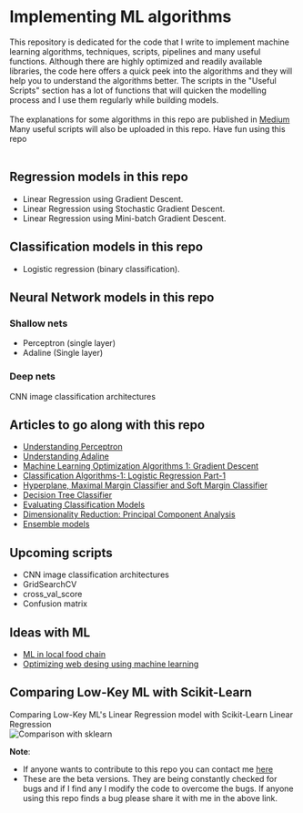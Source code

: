 # Implementing ML algorithms
This repository is dedicated for the code that I write to implement machine learning algorithms, techniques, scripts, pipelines and many useful functions. Although there are highly optimized and readily available libraries, the code here offers a quick peek into the algorithms and they will help you to understand the algorithms better. The scripts in the "Useful Scripts" section has a lot of functions that will quicken the modelling process and I use them regularly while building models.<br><br>
The explanations for some algorithms in this repo are published in [Medium](https://medium.com/@mr.sk12112002)<br>
Many useful scripts will also be uploaded in this repo. Have fun using this repo<br><br>

## Regression models in this repo
* Linear Regression using Gradient Descent.
* Linear Regression using Stochastic Gradient Descent.
* Linear Regression using Mini-batch Gradient Descent.

## Classification models in this repo
* Logistic regression (binary classification).

## Neural Network models in this repo
### Shallow nets
* Perceptron (single layer)
* Adaline (Single layer)
### Deep nets
CNN image classification architectures

## Articles to go along with this repo
* [Understanding Perceptron](https://medium.com/@mr.sk12112002/understanding-perceptron-8e82a5a97ea)<br>
* [Understanding Adaline](https://medium.com/mlearning-ai/understanding-adaline-da79ab8bbc5a)<br>
* [Machine Learning Optimization Algorithms 1: Gradient Descent](https://medium.com/mlearning-ai/machine-learning-optimization-algorithms-1-gradient-descent-258dfb5987e1)<br>
* [Classification Algorithms-1: Logistic Regression Part-1](https://medium.com/mlearning-ai/classification-algorithms-1-logistic-regression-part-1-a2b0dab31b5a)
* [Hyperplane, Maximal Margin Classifier and Soft Margin Classifier](https://medium.com/@mr.sk12112002/classification-algorithms-2-support-vector-machine-3fba8f1c9534)
* [Decision Tree Classifier](https://medium.com/@mr.sk12112002/classification-algorithms-3-decision-tree-801d59011780)
* [Evaluating Classification Models](https://medium.com/@mr.sk12112002/evaluating-classification-models-943758b285be)
* [Dimensionality Reduction: Principal Component Analysis](https://medium.com/mlearning-ai/dimensionality-reduction-principal-component-analysis-d990233070e9)
* [Ensemble models](https://medium.com/@mr.sk12112002/classification-algorithms-4-ensemble-models-ceecd5020f19)

## Upcoming scripts
* CNN image classification architectures
* GridSearchCV
* cross_val_score
* Confusion matrix

## Ideas with ML
* [ML in local food chain](https://medium.com/@mr.sk12112002/trend-recognition-and-forecasting-for-local-food-chain-689ac647d61d)<br>
* [Optimizing web desing using machine learning](https://medium.com/mlearning-ai/optimizing-web-design-using-machine-learning-1f3ac80ac4c1)

## Comparing Low-Key ML with Scikit-Learn
Comparing Low-Key ML's Linear Regression model with Scikit-Learn Linear Regression<br>
![Comparison with sklearn](https://user-images.githubusercontent.com/86184014/159046258-3f09df72-7d63-4a85-91c6-f06e5afe3f66.png)


**Note**: 
* If anyone wants to contribute to this repo you can contact me [here](https://www.linkedin.com/in/sathya-krishnan-suresh-914763217/)
* These are the beta versions. They are being constantly checked for bugs and if I find any I modify the code to overcome the bugs. If anyone using this repo finds a bug please share it with me in the above link. 
